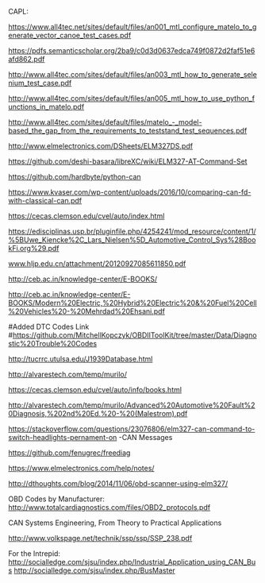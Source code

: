 CAPL: 

https://www.all4tec.net/sites/default/files/an001_mtl_configure_matelo_to_generate_vector_canoe_test_cases.pdf

https://pdfs.semanticscholar.org/2ba9/c0d3d0637edca749f0872d2faf51e6afd862.pdf

http://www.all4tec.com/sites/default/files/an003_mtl_how_to_generate_selenium_test_case.pdf

http://www.all4tec.com/sites/default/files/an005_mtl_how_to_use_python_functions_in_matelo.pdf

http://www.all4tec.com/sites/default/files/matelo_-_model-based_the_gap_from_the_requirements_to_teststand_test_sequences.pdf

http://www.elmelectronics.com/DSheets/ELM327DS.pdf

https://github.com/deshi-basara/libreXC/wiki/ELM327-AT-Command-Set

https://github.com/hardbyte/python-can

https://www.kvaser.com/wp-content/uploads/2016/10/comparing-can-fd-with-classical-can.pdf

https://cecas.clemson.edu/cvel/auto/index.html

https://edisciplinas.usp.br/pluginfile.php/4254241/mod_resource/content/1/%5BUwe_Kiencke%2C_Lars_Nielsen%5D_Automotive_Control_Sys%28BookFi.org%29.pdf

www.hljp.edu.cn/attachment/20120927085611850.pdf

http://ceb.ac.in/knowledge-center/E-BOOKS/

http://ceb.ac.in/knowledge-center/E-BOOKS/Modern%20Electric,%20Hybrid%20Electric%20&%20Fuel%20Cell%20Vehicles%20-%20Mehrdad%20Ehsani.pdf

#Added DTC Codes Link
#https://github.com/MitchellKopczyk/OBDIIToolKit/tree/master/Data/Diagnostic%20Trouble%20Codes


http://tucrrc.utulsa.edu/J1939Database.html

http://alvarestech.com/temp/murilo/

https://cecas.clemson.edu/cvel/auto/info/books.html

http://alvarestech.com/temp/murilo/Advanced%20Automotive%20Fault%20Diagnosis,%202nd%20Ed.%20-%20(Malestrom).pdf

https://stackoverflow.com/questions/23076806/elm327-can-command-to-switch-headlights-pernament-on  -CAN Messages

https://github.com/fenugrec/freediag

https://www.elmelectronics.com/help/notes/

http://dthoughts.com/blog/2014/11/06/obd-scanner-using-elm327/

OBD Codes by Manufacturer: http://www.totalcardiagnostics.com/files/OBD2_protocols.pdf

CAN Systems Engineering, From Theory to Practical Applications

http://www.volkspage.net/technik/ssp/ssp/SSP_238.pdf

For the Intrepid:
http://socialledge.com/sjsu/index.php/Industrial_Application_using_CAN_Bus
http://socialledge.com/sjsu/index.php/BusMaster
